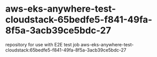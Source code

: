# aws-eks-anywhere-test-cloudstack-65bedfe5-f841-49fa-8f5a-3acb39ce5bdc-27
repository for use with E2E test job aws-eks-anywhere-test-cloudstack:65bedfe5-f841-49fa-8f5a-3acb39ce5bdc-27

